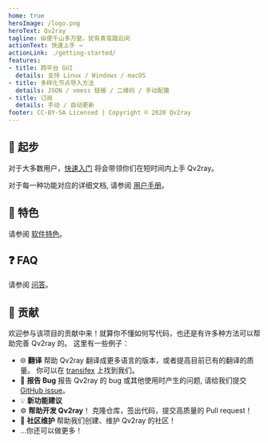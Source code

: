 ```yaml
---
home: true
heroImage: /logo.png
heroText: Qv2ray
tagline: 纵使千山多万壑，犹有青鸾踏云间
actionText: 快速上手 →
actionLink: ./getting-started/
features:
- title: 跨平台 GUI
  details: 支持 Linux / Windows / macOS
- title: 多样化节点导入方法
  details: JSON / vmess 链接 / 二维码 / 手动配置
- title: 订阅
  details: 手动 / 自动更新
footer: CC-BY-SA Licensed | Copyright © 2020 Qv2ray
---
```


## 🚀 起步

对于大多数用户，[快速入门](getting-started/README.md) 将会带领你们在短时间内上手 Qv2ray。

对于每一种功能对应的详细文档, 请参阅 [用户手册](manual/README.md)。

## 📃 特色

请参阅 [软件特色](features.md)。

## ❓ FAQ

请参阅 [问答](faq/README.md)。

## 👷 贡献

欢迎参与该项目的贡献中来！就算你不懂如何写代码，也还是有许多种方法可以帮助完善 Qv2ray 的。 这里有一些例子：

- 🌐 **翻译** 帮助 Qv2ray 翻译成更多语言的版本，或者提高目前已有的翻译的质量。 你可以在 [transifex](https://www.transifex.com/qv2ray/qv2ray/) 上找到我们。
- 🐛 **报告 Bug** 报告 Qv2ray 的 bug 或其他使用时产生的问题, 请给我们提交 [GitHub issue](https://github.com/Qv2ray/Qv2ray/issues)。
- 💡 **新功能建议**
- ⚙️ **帮助开发 Qv2ray**！ 克隆仓库，签出代码，提交高质量的 Pull request！
- 📆  **社区维护** 帮助我们创建、维护 Qv2ray 的社区！
- ...你还可以做更多！
